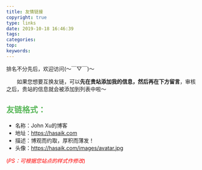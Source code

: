 ```yaml
---
title: 友情链接
copyright: true
type: links
date: 2019-10-18 16:46:39
tags:
categories:
top:
keywords:
---
```

<div class="note info"> 
  <p>排名不分先后，欢迎访问(～￣▽￣)～</p> 
</div>

<p>&emsp;&emsp;如果您想要互换友链，可以<strong>先在贵站添加我的信息，然后再在下方留言</strong>，审核之后，贵站的信息就会被添加到列表中啦～</p>

<div class="note success">
  <h2 id="友链格式：">
    <a href="#友链格式：" class="headerlink" title="友链格式："></a>
    <font color="#5cb85c">友链格式：</font>
  </h2>
  <ul>
    <li>名称：John Xu的博客</li>
    <li>地址：<a href="https://hasaik.com">https://hasaik.com</a></li>
    <li>描述：博观而约取，厚积而薄发！</li>
    <li>头像：<a href="https://hasaik.com/images/avatar.jpg">https://hasaik.com/images/avatar.jpg</a></li>
  </ul>
</div>

<p><font color="red">(<em>PS：可根据您站点的样式作修改</em>)</font></p>
